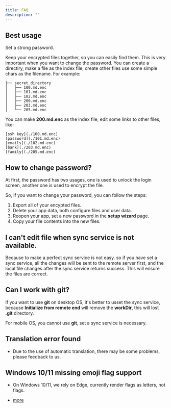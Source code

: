 ```yaml
---
title: FAQ
description: ""
---
```


## Best usage

Set a strong password.

Keep your encrypted files together, so you can easily find them. This is very important when you want to change the password.
You can create a directiry, make a file as the index file, create other files use some simple chars as the filename. For example:

```
├── secret_directory
│   ├── 100.md.enc
│   ├── 101.md.enc
│   ├── 102.md.enc
│   ├── 200.md.enc
│   ├── 203.md.enc
│   └── 205.md.enc
```

You can make **200.md.enc** as the index file, edit some links to other files, like:

```
[ssh key](./100.md.enc)
[password](./101.md.enc)
[emails](./102.md.enc)
[bank](./203.md.enc)
[family](./205.md.enc)
```

## How to change password?

At first, the password has two usages, one is used to unlock the login screen, another one is used to encrypt the file.

So, if you want to change your password, you can follow the steps:

1. Export all of your encypted files.
2. Delete your app data, both configure files and user data.
3. Reopen your app, set a new password in the **setup wizard** page.
4. Copy your file contents into the new files.

## I can't edit file when sync service is not available.

Because to make a perfect sync service is not easy. so if you have set a sync service, all the changes will be sent to the remote server first, and the local file changes after the sync service returns success. This will ensure the files are correct.

## Can I work with git?

If you want to use **git** on desktop OS, it's better to usset the sync service, because **Initialize from remote end** will remove the **workDir**, this will lost **.git** directory.

For mobile OS, you cannot use **git**, set a sync service is necessary.

## Translation error found

- Due to the use of automatic translation, there may be some problems, please feedback to us.

## Windows 10/11 missing emoji flag support

- On Windows 10/11, we rely on Edge, currently render flags as letters, not flags.

- [more](https://github.com/nolanlawson/emoji-picker-element/issues/269)
